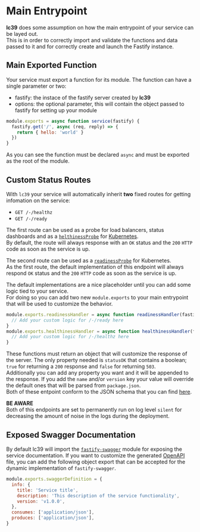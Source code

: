 # Main Entrypoint
**lc39** does some assumption on how the main entrypoint of your service can be layed out.  
This is in order to correctly import and validate the functions and data passed to it and for correctly create
and launch the Fastify instance.

## Main Exported Function
Your service must export a function for its module. The function can have a single parameter or two:
- fastify: the instace of the fastify server created by **lc39**
- options: the optional parameter, this will contain the object passed to fastify for setting up your module

```javascript
module.exports = async function service(fastify) {
  fastify.get('/', async (req, reply) => {
    return { hello: 'world' }
  })
}
```
As you can see the function must be declared `async` and must be exported as the root of the module.

## Custom Status Routes
With `lc39` your service will automatically inherit **two** fixed routes for getting infomation on the
service:

- `GET /-/healthz`
- `GET /-/ready`

The first route can be used as a probe for load balancers, status dashboards
and as a [`helthinessProbe`][k8s-deployment-probes] for [Kubernetes][k8s].  
By default, the route will always response with an `OK` status and the `200` `HTTP` code as soon as the service is up.

The second route can be used as a [`readinessProbe`][k8s-deployment-probes] for Kubernetes.  
As the first route, the default implementation of this endpoint will always respond
`OK` status and the `200` `HTTP` code as soon as the service is up.

The default implementations are a nice placeholder until you can add some logic tied to your service.  
For doing so you can add two new `module.exports` to your main entrypoint that will be used to customize
the behavior.

```javascript
module.exports.readinessHandler = async function readinessHandler(fastify) {
  // Add your custom logic for /-/ready here
}
module.exports.healthinessHandler = async function healthinessHandler(fastify) {
  // Add your custom logic for /-/healthz here
}
```

These functions must return an object that will customize the response of the server. The only property needed
is `statusOK` that contains a boolean; `true` for returning a `200` response and `false` for returning `503`.  
Additionally you can add any property you want and it will be appended to the response. If you add the `name`
and/or `version` key your value will override the default ones that will be parsed from `package.json`.  
Both of these entpoint conform to the JSON schema that you can find [here][status-routes-schema].

**BE AWARE**  
Both of this endpoints are set to permanently run on log level `silent` for decreasing the amount of noise in the
logs during the deployment.

## Exposed Swagger Documentation
By default lc39 will import the [`fastify-swagger`][fastify-swagger] module for exposing the service documentation.
If you want to customize the generated [OpenAPI][openapi] file, you can add the following object export
that can be accepted for the dynamic implementation of `fastify-swagger`.

```javascript
module.exports.swaggerDefinition = {
  info: {
    title: 'Service title',
    description: 'This description of the service functionality',
    version: 'v1.0.0',
  },
  consumes: ['application/json'],
  produces: ['application/json'],
}
```

[k8s]: https://kubernetes.io/
[k8s-deployment-probes]: https://kubernetes.io/docs/tasks/configure-pod-container/configure-liveness-readiness-probes/
[status-routes-schema]: ../lib/status-routes.schema.json
[fastify-swagger]: https://github.com/fastify/fastify-swagger
[openapi]: https://swagger.io/specification/
